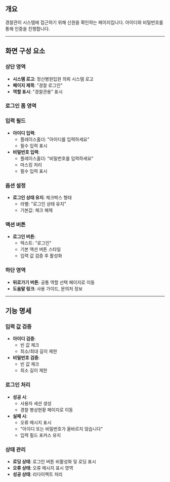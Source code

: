 ## 개요

경찰관이 시스템에 접근하기 위해 신원을 확인하는 페이지입니다. 아이디와 비밀번호를 통해 인증을 진행합니다.

---

## 화면 구성 요소

### 상단 영역

- **시스템 로고**: 정신병원입원 의뢰 시스템 로고
- **페이지 제목**: "경찰 로그인"
- **역할 표시**: "경찰관용" 표시

### 로그인 폼 영역

### 입력 필드

- **아이디 입력**:
    - 플레이스홀더: "아이디를 입력하세요"
    - 필수 입력 표시
- **비밀번호 입력**:
    - 플레이스홀더: "비밀번호를 입력하세요"
    - 마스킹 처리
    - 필수 입력 표시

### 옵션 설정

- **로그인 상태 유지**: 체크박스 형태
    - 라벨: "로그인 상태 유지"
    - 기본값: 체크 해제

### 액션 버튼

- **로그인 버튼**:
    - 텍스트: "로그인"
    - 기본 액션 버튼 스타일
    - 입력 값 검증 후 활성화

### 하단 영역

- **뒤로가기 버튼**: 공통 역할 선택 페이지로 이동
- **도움말 링크**: 사용 가이드, 문의처 정보

---

## 기능 명세

### 입력 값 검증

- **아이디 검증**:
    - 빈 값 체크
    - 최소/최대 길이 제한
- **비밀번호 검증**:
    - 빈 값 체크
    - 최소 길이 제한

### 로그인 처리

- **성공 시**:
    - 사용자 세션 생성
    - 경찰 병상현황 페이지로 이동
- **실패 시**:
    - 오류 메시지 표시
    - "아이디 또는 비밀번호가 올바르지 않습니다"
    - 입력 필드 포커스 유지

### 상태 관리

- **로딩 상태**: 로그인 버튼 비활성화 및 로딩 표시
- **오류 상태**: 오류 메시지 표시 영역
- **성공 상태**: 리다이렉트 처리 